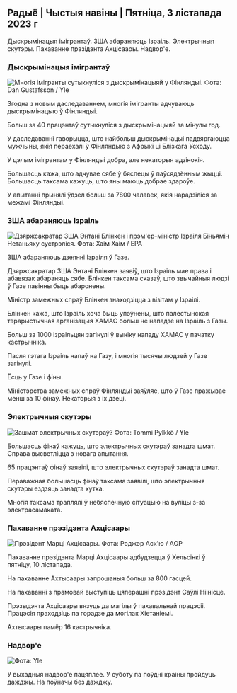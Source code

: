 ## Радыё \| Чыстыя навіны \| Пятніца, 3 лістапада 2023 г

Дыскрымінацыя імігрантаў. ЗША абараняюць Ізраіль. Электрычныя скутэры. Пахаванне прэзідэнта Ахцісаары. Надвор'е.

### Дыскрымінацыя імігрантаў

![Многія імігранты сутыкнуліся з дыскрымінацыяй у Фінляндыі. Фота: Dan Gustafsson / Yle](https://images.cdn.yle.fi/image/upload/c_crop,h_1080,w_1919,x_0,y_0/ar_1.7777777777777777,c_fill,g_faces,h_675,w_1200/dpr_1.0/q_auto:eco/f_auto/fl_lossy/v1693477380/39-116537864f0696340afe)

Згодна з новым даследаваннем, многія імігранты адчуваюць дыскрымінацыю ў Фінляндыі.

Больш за 40 працэнтаў сутыкнуліся з дыскрымінацыяй за мінулы год.

У даследаванні гаворыцца, што найбольш дыскрымінацыі падвяргаюцца мужчыны, якія пераехалі ў Фінляндыю з Афрыкі ці Блізкага Усходу.

У цэлым імігрантам у Фінляндыі добра, але некаторыя адзінокія.

Большасць кажа, што адчувае сябе ў бяспецы ў паўсядзённым жыцці. Большасць таксама кажуць, што яны маюць добрае здароўе.

У апытанні прынялі ўдзел больш за 7800 чалавек, якія нарадзіліся за межамі Фінляндыі.

### ЗША абараняюць Ізраіль

![Дзяржсакратар ЗША Энтані Блінкен і прэм'ер-міністр Ізраіля Біньямін Нетаньяху сустрэліся. Фота: Хаім Хаім / EPA](https://images.cdn.yle.fi/image/upload/c_crop,h_1178,w_2095,x_0,y_45/ar_1.7777777777777777,c_fill,g_faces,h_675,w_1200/dpr_1.0/q_auto:eco/f_auto/fl_lossy/v1697558051/39-1187709652eacaa1698e)

ЗША абараняюць дзеянні Ізраіля ў Газе.

Дзяржсакратар ЗША Энтані Блінкен заявіў, што Ізраіль мае права і абавязак абараняць сябе. Блінкен таксама сказаў, што звычайныя людзі ў Газе павінны быць абаронены.

Міністр замежных спраў Блінкен знаходзіцца з візітам у Ізраілі.

Блінкен кажа, што Ізраіль хоча быць упэўнены, што палестынская тэрарыстычная арганізацыя ХАМАС больш не нападзе на Ізраіль з Газы.

Больш за 1000 ізраільцян загінулі ў выніку нападу ХАМАС у пачатку кастрычніка.

Пасля гэтага Ізраіль напаў на Газу, і многія тысячы людзей у Газе загінулі.

Ёсць у Газе і фіны.

Міністэрства замежных спраў Фінляндыі заяўляе, што ў Газе пражывае менш за 10 фінаў. Некаторыя з іх дзеці.

### Электрычныя скутэры

![Зашмат электрычных скутэраў? Фота: Tommi Pylkkö / Yle](https://images.cdn.yle.fi/image/upload/c_crop,h_2268,w_4032,x_0,y_378/ar_1.777777777777777,c_fill,g_faces,h_675,w_1200/dpr_1.0/q_auto:eco/f_auto/fl_lossy/v1629190662/39-842535611aab23cf6db)

Большасць фінаў кажуць, што электрычных скутэраў занадта шмат. Справа высветліцца з новага апытання.

65 працэнтаў фінаў заявілі, што электрычных скутэраў занадта шмат.

Пераважная большасць фінаў таксама заявілі, што электрычныя скутэры ездзяць занадта хутка.

Многія таксама траплялі ў небяспечную сітуацыю на вуліцы з-за электрасамаката.

### Пахаванне прэзідэнта Ахцісаары

![Прэзідэнт Марці Ахцісаары. Фота: Роджэр Аск'ю / AOP](https://images.cdn.yle.fi/image/upload/c_crop,h_3238,w_5757,x_259,y_350/ar_1.777777777777777,c_fill,g_faces,h_675,w_1200/dpr_1.0/q_auto:eco/f_auto/fl_lossy/v1697440152/39-1186733652ce1167d3e9)

Пахаванне прэзідэнта Марці Ахцісаары адбудзецца ў Хельсінкі ў пятніцу, 10 лістапада.

На пахаванне Ахтысаары запрошаныя больш за 800 гасцей.

На пахаванні з прамовай выступіць цяперашні прэзідэнт Саўлі Ніінісце.

Прэзыдэнта Ахцісаары вязуць да магілы ў пахавальнай працэсіі. Працэсія праходзіць па горадзе да могілак Хіетаніемі.

Ахтысаары памёр 16 кастрычніка.

### Надвор'е

![ Фота: Yle](https://images.cdn.yle.fi/image/upload/c_crop,h_1080,w_1919,x_0,y_0/ar_1.7777777777777777,c_fill,g_faces,h_675,w_1200/dpr_1.0/q_auto:eco/f_auto/fl_lossy/v1699023031/39-11957186545088dc4556)

У выхадныя надвор'е пацяплее. У суботу па поўдні краіны пройдуць дажджы. На поўначы без дажджу.